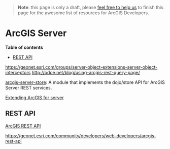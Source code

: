 > **Note**: this page is only a draft, please [feel free to help us](https://github.com/hhkaos/awesome-arcgis#contributions) to finish this page for the awesome list of resources for ArcGIS Developers.

# ArcGIS Server
<!-- START doctoc generated TOC please keep comment here to allow auto update -->
<!-- DON'T EDIT THIS SECTION, INSTEAD RE-RUN doctoc TO UPDATE -->
**Table of contents**

- [REST API](#rest-api)

<!-- END doctoc generated TOC please keep comment here to allow auto update -->



https://geonet.esri.com/groups/server-object-extensions-server-object-interceptors
http://odoe.net/blog/using-arcgis-rest-query-page/

[arcgis-server-store](https://github.com/thollingshead/arcgis-server-store):
A module that implements the dojo/store API for ArcGIS Server REST services.

[Extending ArcGIS for server](http://www.esri.com/videos/watch?videoid=5068&channelid=LegacyVideo&isLegacy=true&title=extending-arcgis-for-server)

## REST API
[ArcGIS REST API](../../../open-specifications/arcgis-rest-api/README.md)


https://geonet.esri.com/community/developers/web-developers/arcgis-rest-api
